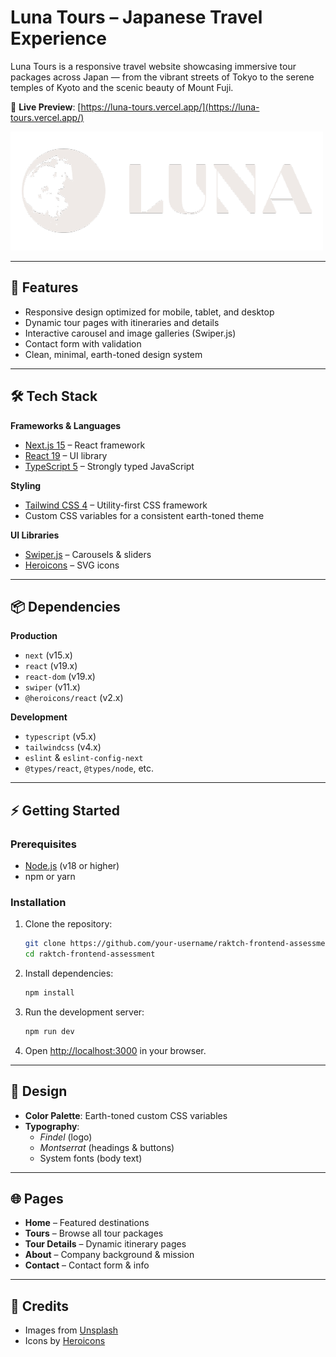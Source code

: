 # Luna Tours – Japanese Travel Experience

Luna Tours is a responsive travel website showcasing immersive tour packages across Japan — from the vibrant streets of Tokyo to the serene temples of Kyoto and the scenic beauty of Mount Fuji.

🔗 **Live Preview**: [https://luna-tours.vercel.app/](https://luna-tours.vercel.app/)

![Luna Tours Banner](/public/logo/LUNA.png)

---

## 🚀 Features

- Responsive design optimized for mobile, tablet, and desktop
- Dynamic tour pages with itineraries and details
- Interactive carousel and image galleries (Swiper.js)
- Contact form with validation
- Clean, minimal, earth-toned design system

---

## 🛠️ Tech Stack

**Frameworks & Languages**

- [Next.js 15](https://nextjs.org/) – React framework
- [React 19](https://react.dev/) – UI library
- [TypeScript 5](https://www.typescriptlang.org/) – Strongly typed JavaScript

**Styling**

- [Tailwind CSS 4](https://tailwindcss.com/) – Utility-first CSS framework
- Custom CSS variables for a consistent earth-toned theme

**UI Libraries**

- [Swiper.js](https://swiperjs.com/) – Carousels & sliders
- [Heroicons](https://heroicons.com/) – SVG icons

---

## 📦 Dependencies

**Production**

- `next` (v15.x)
- `react` (v19.x)
- `react-dom` (v19.x)
- `swiper` (v11.x)
- `@heroicons/react` (v2.x)

**Development**

- `typescript` (v5.x)
- `tailwindcss` (v4.x)
- `eslint` & `eslint-config-next`
- `@types/react`, `@types/node`, etc.

---

## ⚡ Getting Started

### Prerequisites

- [Node.js](https://nodejs.org/) (v18 or higher)
- npm or yarn

### Installation

1. Clone the repository:

   ```bash
   git clone https://github.com/your-username/raktch-frontend-assessment.git
   cd raktch-frontend-assessment
   ```

2. Install dependencies:

   ```bash
   npm install
   ```

3. Run the development server:

   ```bash
   npm run dev
   ```

4. Open [http://localhost:3000](http://localhost:3000) in your browser.

---

## 🎨 Design

- **Color Palette**: Earth-toned custom CSS variables
- **Typography**:
  - _Findel_ (logo)
  - _Montserrat_ (headings & buttons)
  - System fonts (body text)

---

## 🌐 Pages

- **Home** – Featured destinations
- **Tours** – Browse all tour packages
- **Tour Details** – Dynamic itinerary pages
- **About** – Company background & mission
- **Contact** – Contact form & info

---

## 🙏 Credits

- Images from [Unsplash](https://unsplash.com/)
- Icons by [Heroicons](https://heroicons.com/)
